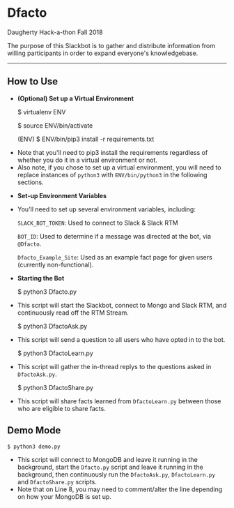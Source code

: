 # Dfacto
Daugherty Hack-a-thon Fall 2018

The purpose of this Slackbot is to gather and distribute information from willing participants in order to expand everyone's knowledgebase.

---

## How to Use

* **(Optional) Set up a Virtual Environment**

    $ virtualenv ENV

    $ source ENV/bin/activate

    (ENV) $ ENV/bin/pip3 install -r requirements.txt

- Note that you'll need to pip3 install the requirements regardless of whether you do it in a virtual environment or not.
- Also note, if you chose to set up a virtual environment, you will need to replace instances of `python3` with `ENV/bin/python3` in the following sections.

* **Set-up Environment Variables**

- You'll need to set up several environment variables, including: 

    `SLACK_BOT_TOKEN`: Used to connect to Slack & Slack RTM

    `BOT_ID`: Used to determine if a message was directed at the bot, via `@Dfacto`.

    `Dfacto_Example_Site`: Used as an example fact page for given users (currently non-functional).

* **Starting the Bot**

    $ python3 Dfacto.py

- This script will start the Slackbot, connect to Mongo and Slack RTM, and continuously read off the RTM Stream.

    $ python3 DfactoAsk.py

- This script will send a question to all users who have opted in to the bot.

    $ python3 DfactoLearn.py

- This script will gather the in-thread replys to the questions asked in `DfactoAsk.py`.

    $ python3 DfactoShare.py

- This script will share facts learned from `DfactoLearn.py` between those who are eligible to share facts.

## **Demo Mode**

    $ python3 demo.py

- This script will connect to MongoDB and leave it running in the background, start the `Dfacto.py` script and leave it running in the background, then continuously run the `DfactoAsk.py`, `DfactoLearn.py` and `DfactoShare.py` scripts.
- Note that on Line 8, you may need to comment/alter the line depending on how your MongoDB is set up.
